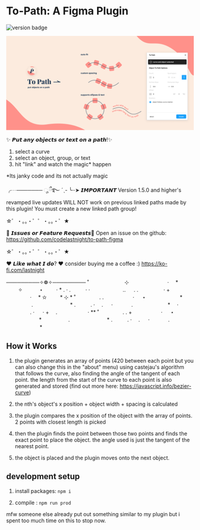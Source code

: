
# To-Path: A Figma Plugin

![version badge](https://img.shields.io/badge/dynamic/json?color=ff69b4&label=version&query=version&url=https%3A%2F%2Fraw.githubusercontent.com%2Fcodelastnight%2Fto-path-figma%2Fmaster%2Fpackage.json?style=flat-square)


![logo and info image](info.png)

✨ 𝙋𝙪𝙩 𝙖𝙣𝙮 𝙤𝙗𝙟𝙚𝙘𝙩𝙨 𝙤𝙧 𝙩𝙚𝙭𝙩 𝙤𝙣 𝙖 𝙥𝙖𝙩𝙝!✨

1. select a curve
2. select an object, group, or text
3. hit "link" and watch the magic* happen

*Its janky code and its not actually magic 

╭┈─────── ೄྀ࿐ ˊˎ-
╰┈➤ 𝙄𝙈𝙋𝙊𝙍𝙏𝘼𝙉𝙏
Version 1.5.0 and higher's revamped live updates WILL NOT 
work on previous linked paths made by this plugin! 
You must create a new linked path group!

☆゜・。。・゜゜・。。・゜★

🌙 𝙄𝙨𝙨𝙪𝙚𝙨 𝙤𝙧 𝙁𝙚𝙖𝙩𝙪𝙧𝙚 𝙍𝙚𝙦𝙪𝙚𝙨𝙩𝙨🌙 
Open an issue on the github:
https://github.com/codelastnight/to-path-figma

☆゜・。。・゜゜・。。・゜★

❤️ 𝙇𝙞𝙠𝙚 𝙬𝙝𝙖𝙩 𝙄 𝙙𝙤? ❤️
consider buying me a coffee :)
https://ko-fi.com/lastnight

─────────✧❁✧─────────
˚ 　　　　　 　 ⊹ 　 　 　　　 　 ·　 * 　　 ✧　　　 ⋆ 　　 · * . · . 　      　 · ·　 　　　　　..  　  . . 　 　　　 · + 　　　 　 ·　 * ✫ 　　 *                   ⊹ * ˚ 　　　 　. .  　　　 　　· 　 ⋆ 　　　　　　 * 　　 　 　 . 　　 　　 　　 * . 　 　 . ·　 . 　 · 　　　 . 　 　 　 　 　 *　 · 　　　 　 . · 　 · + 　. 　 　　　　 · ** ˚ 　　　 　. . + 　　　 　　· 　 ⋆ 　　　　　　 * 　　 　 　 . 　　 　　 　　 * . 　 　 . ·　 . 　 · 　　　 . 　 　 　 　 　 *

## How it Works

1. the plugin generates an array of points (420 between each point but you can also change this in the "about" menu) using castejau's algorithm  that follows the curve, also finding the angle of the tangent of each point. the length from the start of the curve to each point is also generated and stored (find out more here: https://javascript.info/bezier-curve)

2. the nth's object's x position + object width + spacing is calculated
3. the plugin compares the x position of the object with the array of points. 2 points with closest length is picked 
4. then the plugin finds the point between those two points and finds the exact point to place the object. the angle used is just the tangent of the nearest point.
5. the object is placed and the plugin moves onto the next object.

## development setup

1.  install packages:
`npm i` 

2. compile :
`npm run prod`




mfw someone else already put out something similar to my plugin but i spent too much time on this to stop now.
